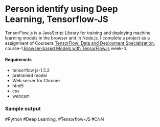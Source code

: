 # Person identify using Deep Learning, Tensorflow-JS
TensorFlow.js is a JavaScript Library for training and deploying machine learning models in the browser and in Node.js. I complete a project as a assignment of Coursera  [TensorFlow: Data and Deployment Specialization](https://www.coursera.org/specializations/tensorflow-data-and-deployment), course-1,[Browser-based Models with TensorFlow.js](https://www.coursera.org/learn/browser-based-models-tensorflow) week-4.
 
#### Requiremnts

- tensorflow js-1.5.2
- pretrained model
- Web server for Chrome
- html5
- css
- webcam

### Sample output

#Python #Deep Learning, #Tensorflow-JS #CNN 

